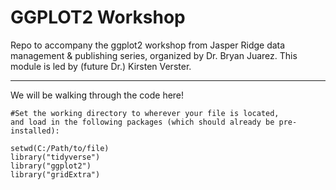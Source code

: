 # GGPLOT2 Workshop
Repo to accompany the ggplot2 workshop from Jasper Ridge data management &amp; publishing series, organized by Dr. Bryan Juarez. This module is led by (future Dr.) Kirsten Verster.

---

We will be walking through the code here!

```
#Set the working directory to wherever your file is located, 
and load in the following packages (which should already be pre-installed):

setwd(C:/Path/to/file)
library("tidyverse")
library("ggplot2")
library("gridExtra")
```
